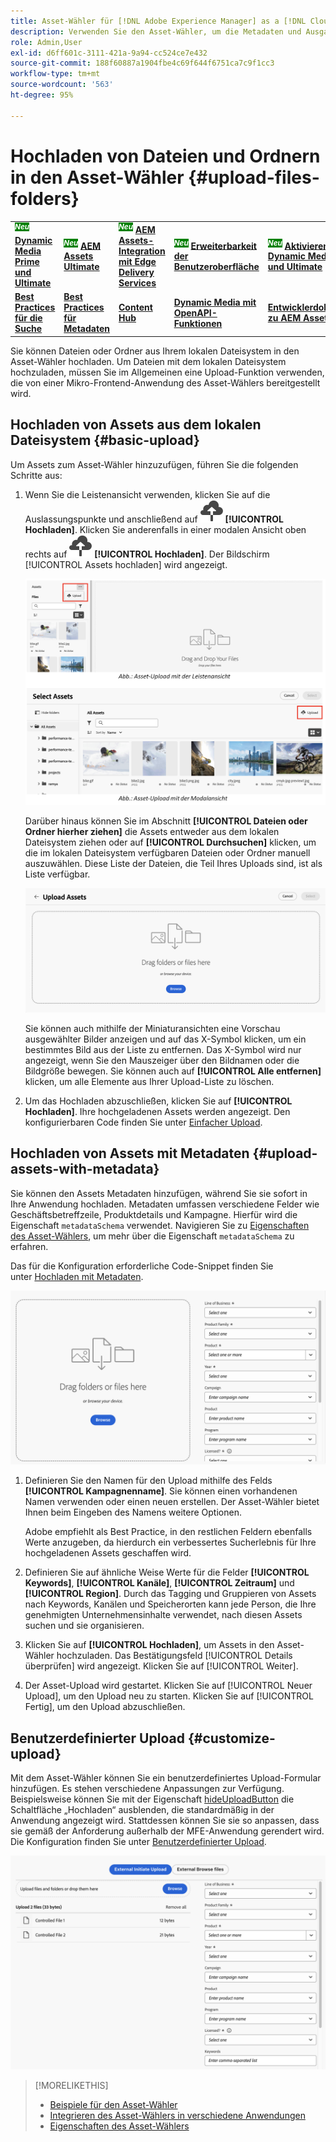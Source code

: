```yaml
---
title: Asset-Wähler für [!DNL Adobe Experience Manager] as a [!DNL Cloud Service]
description: Verwenden Sie den Asset-Wähler, um die Metadaten und Ausgabedarstellungen von Assets in Ihrer Anwendung zu suchen, zu finden und abzurufen.
role: Admin,User
exl-id: d6ff601c-3111-421a-9a94-cc524ce7e432
source-git-commit: 188f60887a1904fbe4c69f644f6751ca7c9f1cc3
workflow-type: tm+mt
source-wordcount: '563'
ht-degree: 95%

---
```


# Hochladen von Dateien und Ordnern in den Asset-Wähler {#upload-files-folders}

<table>
    <tr>
        <td>
            <sup style= "background-color:#008000; color:#FFFFFF; font-weight:bold"><i>Neu</i></sup> <a href="/help/assets/dynamic-media/dm-prime-ultimate.md"><b>Dynamic Media Prime und Ultimate</b></a>
        </td>
        <td>
            <sup style= "background-color:#008000; color:#FFFFFF; font-weight:bold"><i>Neu</i></sup> <a href="/help/assets/assets-ultimate-overview.md"><b>AEM Assets Ultimate</b></a>
        </td>
        <td>
            <sup style= "background-color:#008000; color:#FFFFFF; font-weight:bold"><i>Neu</i></sup> <a href="/help/assets/integrate-aem-assets-edge-delivery-services.md"><b>AEM Assets-Integration mit Edge Delivery Services</b></a>
        </td>
        <td>
            <sup style= "background-color:#008000; color:#FFFFFF; font-weight:bold"><i>Neu</i></sup> <a href="/help/assets/aem-assets-view-ui-extensibility.md"><b>Erweiterbarkeit der Benutzeroberfläche</b></a>
        </td>
          <td>
            <sup style= "background-color:#008000; color:#FFFFFF; font-weight:bold"><i>Neu</i></sup> <a href="/help/assets/dynamic-media/enable-dynamic-media-prime-and-ultimate.md"><b>Aktivieren von Dynamic Media Prime und Ultimate</b></a>
        </td>
    </tr>
    <tr>
        <td>
            <a href="/help/assets/search-best-practices.md"><b>Best Practices für die Suche</b></a>
        </td>
        <td>
            <a href="/help/assets/metadata-best-practices.md"><b>Best Practices für Metadaten</b></a>
        </td>
        <td>
            <a href="/help/assets/product-overview.md"><b>Content Hub</b></a>
        </td>
        <td>
            <a href="/help/assets/dynamic-media-open-apis-overview.md"><b>Dynamic Media mit OpenAPI-Funktionen</b></a>
        </td>
        <td>
            <a href="https://developer.adobe.com/experience-cloud/experience-manager-apis/"><b>Entwicklerdokumentation zu AEM Assets</b></a>
        </td>
    </tr>
</table>

Sie können Dateien oder Ordner aus Ihrem lokalen Dateisystem in den Asset-Wähler hochladen. Um Dateien mit dem lokalen Dateisystem hochzuladen, müssen Sie im Allgemeinen eine Upload-Funktion verwenden, die von einer Mikro-Frontend-Anwendung des Asset-Wählers bereitgestellt wird.

## Hochladen von Assets aus dem lokalen Dateisystem {#basic-upload}

Um Assets zum Asset-Wähler hinzuzufügen, führen Sie die folgenden Schritte aus:

1. Wenn Sie die Leistenansicht verwenden, klicken Sie auf die Auslassungspunkte und anschließend auf ![Hochladesymbol](assets/upload-icon.svg) **[!UICONTROL Hochladen]**. Klicken Sie anderenfalls in einer modalen Ansicht oben rechts auf ![Hochladesymbol](assets/upload-icon.svg) **[!UICONTROL Hochladen]**. Der Bildschirm [!UICONTROL Assets hochladen] wird angezeigt.

   ![Hochladen von Assets in den Asset-Wähler](assets/upload-assets.png)

   Darüber hinaus können Sie im Abschnitt **[!UICONTROL Dateien oder Ordner hierher ziehen]** die Assets entweder aus dem lokalen Dateisystem ziehen oder auf **[!UICONTROL Durchsuchen]** klicken, um die im lokalen Dateisystem verfügbaren Dateien oder Ordner manuell auszuwählen. Diese Liste der Dateien, die Teil Ihres Uploads sind, ist als Liste verfügbar.

   ![Einfacher Upload von Assets in den Asset-Wähler](assets/basic-upload.png)

   Sie können auch mithilfe der Miniaturansichten eine Vorschau ausgewählter Bilder anzeigen und auf das X-Symbol klicken, um ein bestimmtes Bild aus der Liste zu entfernen. Das X-Symbol wird nur angezeigt, wenn Sie den Mauszeiger über den Bildnamen oder die Bildgröße bewegen. Sie können auch auf **[!UICONTROL Alle entfernen]** klicken, um alle Elemente aus Ihrer Upload-Liste zu löschen.

1. Um das Hochladen abzuschließen, klicken Sie auf **[!UICONTROL Hochladen]**. Ihre hochgeladenen Assets werden angezeigt. Den konfigurierbaren Code finden Sie unter [Einfacher Upload](/help/assets/asset-selector-customization.md#basic-upload).

## Hochladen von Assets mit Metadaten {#upload-assets-with-metadata}

Sie können den Assets Metadaten hinzufügen, während Sie sie sofort in Ihre Anwendung hochladen. Metadaten umfassen verschiedene Felder wie Geschäftsbetreffzeile, Produktdetails und Kampagne. Hierfür wird die Eigenschaft `metadataSchema` verwendet. Navigieren Sie zu [Eigenschaften des Asset-Wählers](/help/assets/asset-selector-properties.md), um mehr über die Eigenschaft `metadataSchema` zu erfahren.

Das für die Konfiguration erforderliche Code-Snippet finden Sie unter [Hochladen mit Metadaten](/help/assets/asset-selector-customization.md#upload-with-metadata).

![Hochladen von Assets mit Metadaten](assets/upload-with-metadata.png)

1. Definieren Sie den Namen für den Upload mithilfe des Felds **[!UICONTROL Kampagnenname]**. Sie können einen vorhandenen Namen verwenden oder einen neuen erstellen. Der Asset-Wähler bietet Ihnen beim Eingeben des Namens weitere Optionen.

   Adobe empfiehlt als Best Practice, in den restlichen Feldern ebenfalls Werte anzugeben, da hierdurch ein verbessertes Sucherlebnis für Ihre hochgeladenen Assets geschaffen wird.

1. Definieren Sie auf ähnliche Weise Werte für die Felder **[!UICONTROL Keywords]**, **[!UICONTROL Kanäle]**, **[!UICONTROL Zeitraum]** und **[!UICONTROL Region]**. Durch das Tagging und Gruppieren von Assets nach Keywords, Kanälen und Speicherorten kann jede Person, die Ihre genehmigten Unternehmensinhalte verwendet, nach diesen Assets suchen und sie organisieren.

1. Klicken Sie auf **[!UICONTROL Hochladen]**, um Assets in den Asset-Wähler hochzuladen. Das Bestätigungsfeld [!UICONTROL Details überprüfen] wird angezeigt. Klicken Sie auf [!UICONTROL Weiter].

1. Der Asset-Upload wird gestartet. Klicken Sie auf [!UICONTROL Neuer Upload], um den Upload neu zu starten. Klicken Sie auf [!UICONTROL Fertig], um den Upload abzuschließen.


## Benutzerdefinierter Upload {#customize-upload}

Mit dem Asset-Wähler können Sie ein benutzerdefiniertes Upload-Formular hinzufügen. Es stehen verschiedene Anpassungen zur Verfügung. Beispielsweise können Sie mit der Eigenschaft [hideUploadButton](/help/assets/asset-selector-properties.md) die Schaltfläche „Hochladen“ ausblenden, die standardmäßig in der Anwendung angezeigt wird. Stattdessen können Sie sie so anpassen, dass sie gemäß der Anforderung außerhalb der MFE-Anwendung gerendert wird. Die Konfiguration finden Sie unter [Benutzerdefinierter Upload](/help/assets/asset-selector-customization.md#customized-upload).

![Benutzerdefinierter Upload](assets/customized-upload.png)

>[!MORELIKETHIS]
>
>* [Beispiele für den Asset-Wähler](/help/assets/asset-selector-examples.md)
>* [Integrieren des Asset-Wählers in verschiedene Anwendungen](/help/assets/integrate-asset-selector.md)
>* [Eigenschaften des Asset-Wählers](/help/assets/asset-selector-properties.md)
